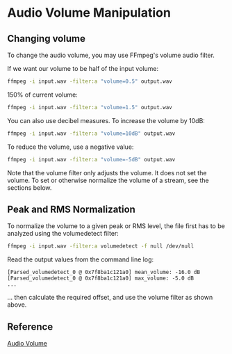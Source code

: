 # Audio Volume Manipulation
## Changing volume
To change the audio volume, you may use FFmpeg's ​volume audio filter.

If we want our volume to be half of the input volume:
```sh
ffmpeg -i input.wav -filter:a "volume=0.5" output.wav
```
150% of current volume:

```sh
ffmpeg -i input.wav -filter:a "volume=1.5" output.wav
```

You can also use decibel measures. To increase the volume by 10dB:

```sh
ffmpeg -i input.wav -filter:a "volume=10dB" output.wav
```
To reduce the volume, use a negative value:

```sh
ffmpeg -i input.wav -filter:a "volume=-5dB" output.wav
```
Note that the volume filter only adjusts the volume. It does not set the volume. To set or otherwise normalize the volume of a stream, see the sections below.

## Peak and RMS Normalization
To normalize the volume to a given peak or RMS level, the file first has to be analyzed using the volumedetect filter:

```sh
ffmpeg -i input.wav -filter:a volumedetect -f null /dev/null
```
Read the output values from the command line log:

```log
[Parsed_volumedetect_0 @ 0x7f8ba1c121a0] mean_volume: -16.0 dB
[Parsed_volumedetect_0 @ 0x7f8ba1c121a0] max_volume: -5.0 dB
...
```
... then calculate the required offset, and use the volume filter as shown above.

## Reference
[Audio Volume](https://trac.ffmpeg.org/wiki/AudioVolume)